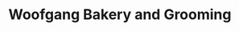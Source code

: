 ---
title: "Woofgang Bakery and Grooming"
url: /kyle/woofgang-bakery-and-grooming/
shop: pet grooming
---